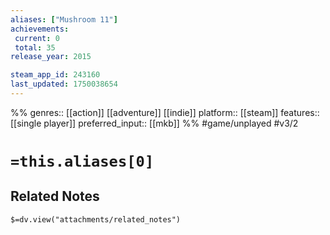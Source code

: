 ```yaml
---
aliases: ["Mushroom 11"]
achievements:
 current: 0
 total: 35
release_year: 2015

steam_app_id: 243160
last_updated: 1750038654
---
```

%%
genres:: [[action]] [[adventure]] [[indie]]
platform:: [[steam]]
features:: [[single player]]
preferred_input:: [[mkb]]
%%
#game/unplayed
#v3/2

# `=this.aliases[0]`
## Related Notes
`$=dv.view("attachments/related_notes")`